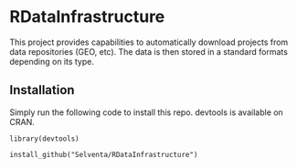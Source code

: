 # RDataInfrastructure

This project provides capabilities to automatically download projects from data repositories (GEO, etc).  The data is then stored in a standard formats depending on its type.

Installation
--------------

Simply run the following code to install this repo. devtools is available on CRAN.

```{R}
library(devtools)

install_github("Selventa/RDataInfrastructure")
```
